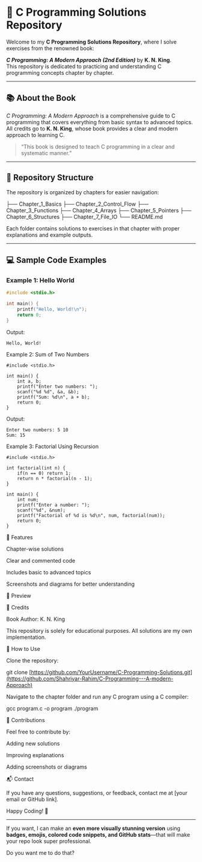 # 📘 C Programming Solutions Repository

Welcome to my **C Programming Solutions Repository**, where I solve exercises from the renowned book:

**_C Programming: A Modern Approach (2nd Edition)_** by **K. N. King**.  
This repository is dedicated to practicing and understanding C programming concepts chapter by chapter.

---

## 📚 About the Book

*C Programming: A Modern Approach* is a comprehensive guide to C programming that covers everything from basic syntax to advanced topics.  
All credits go to **K. N. King**, whose book provides a clear and modern approach to learning C.

> “This book is designed to teach C programming in a clear and systematic manner.”

---

## 🔖 Repository Structure

The repository is organized by chapters for easier navigation:

├── Chapter_1_Basics
├── Chapter_2_Control_Flow
├── Chapter_3_Functions
├── Chapter_4_Arrays
├── Chapter_5_Pointers
├── Chapter_6_Structures
├── Chapter_7_File_IO
└── README.md

Each folder contains solutions to exercises in that chapter with proper explanations and example outputs.

---

## 💻 Sample Code Examples

### Example 1: Hello World
```c
#include <stdio.h>

int main() {
    printf("Hello, World!\n");
    return 0;
}
```
Output:
```
Hello, World!
```
Example 2: Sum of Two Numbers
```
#include <stdio.h>

int main() {
    int a, b;
    printf("Enter two numbers: ");
    scanf("%d %d", &a, &b);
    printf("Sum: %d\n", a + b);
    return 0;
}
```

Output:
```
Enter two numbers: 5 10
Sum: 15
```
Example 3: Factorial Using Recursion
```
#include <stdio.h>

int factorial(int n) {
    if(n == 0) return 1;
    return n * factorial(n - 1);
}

int main() {
    int num;
    printf("Enter a number: ");
    scanf("%d", &num);
    printf("Factorial of %d is %d\n", num, factorial(num));
    return 0;
}
```
🌟 Features

Chapter-wise solutions

Clear and commented code

Includes basic to advanced topics

Screenshots and diagrams for better understanding

📸 Preview




🙏 Credits

Book Author: K. N. King

This repository is solely for educational purposes. All solutions are my own implementation.

📂 How to Use

Clone the repository:

git clone [https://github.com/YourUsername/C-Programming-Solutions.git](https://github.com/Shahriyar-Rahim/C-Programming---A-modern-Approach)


Navigate to the chapter folder and run any C program using a C compiler:

gcc program.c -o program
./program

🤝 Contributions

Feel free to contribute by:

Adding new solutions

Improving explanations

Adding screenshots or diagrams

📬 Contact

If you have any questions, suggestions, or feedback, contact me at [your email or GitHub link].

Happy Coding! 🚀


---

If you want, I can make an **even more visually stunning version** using **badges, emojis, colored code snippets, and GitHub stats**—that will make your repo look super professional.  

Do you want me to do that?
